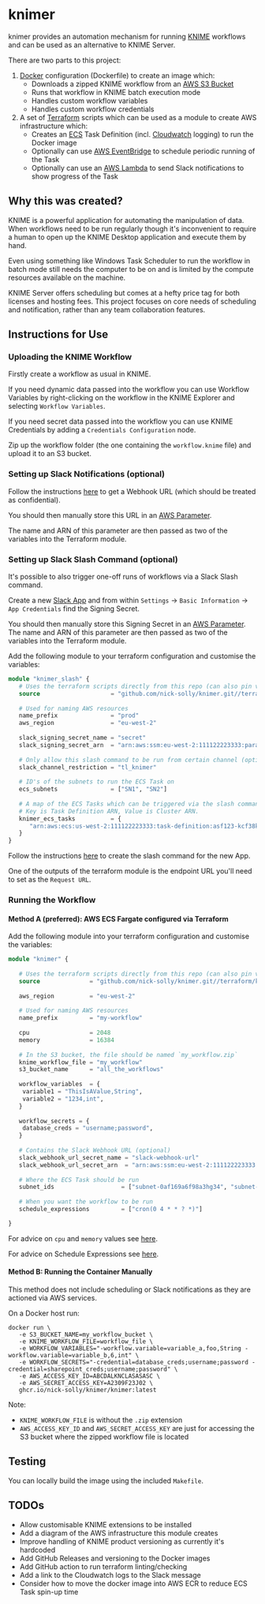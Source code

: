 # knimer

knimer provides an automation mechanism for running [KNIME](https://www.knime.com/) 
workflows and can be used as an alternative to KNIME Server.

There are two parts to this project:
1. [Docker](https://www.docker.com/) configuration (Dockerfile) to create an image which:
   - Downloads a zipped KNIME workflow from an [AWS S3 Bucket](https://aws.amazon.com/s3/)
   - Runs that workflow in KNIME batch execution mode
   - Handles custom workflow variables
   - Handles custom workflow credentials
2. A set of [Terraform](https://www.terraform.io/) scripts which can be used as a module to create AWS
infrastructure which:
   - Creates an [ECS](https://aws.amazon.com/ecs/) Task Definition (incl. [Cloudwatch](https://aws.amazon.com/cloudwatch/)
logging) to run the Docker image
   - Optionally can use [AWS EventBridge](https://aws.amazon.com/eventbridge/) to schedule periodic running of the Task
   - Optionally can use an [AWS Lambda](https://aws.amazon.com/lambda/) to send Slack notifications to show progress of the Task

## Why this was created?

KNIME is a powerful application for automating the manipulation of data.
When workflows need to be run regularly though it's inconvenient to require
a human to open up the KNIME Desktop application and execute them by hand.

Even using something like Windows Task Scheduler to run the workflow in
batch mode still needs the computer to be on and is limited by the compute
resources available on the machine.

KNIME Server offers scheduling but comes at a hefty price tag for both
licenses and hosting fees. This project focuses on core needs of
scheduling and notification, rather than any team collaboration features.

## Instructions for Use

### Uploading the KNIME Workflow

Firstly create a workflow as usual in KNIME.

If you need dynamic data passed into the workflow you can use Workflow 
Variables by right-clicking on the workflow in the KNIME Explorer and 
selecting `Workflow Variables`.

If you need secret data passed into the workflow you can use
KNIME Credentials by adding a `Credentials Configuration` node.

Zip up the workflow folder (the one containing the `workflow.knime` file)
and upload it to an S3 bucket.

### Setting up Slack Notifications (optional)

Follow the instructions [here](https://api.slack.com/messaging/webhooks) to get
a Webhook URL (which should be treated as confidential). 

You should then manually store this URL in an
[AWS Parameter](https://aws.amazon.com/systems-manager/features/#Parameter_Store).

The name and ARN of this parameter are then passed as two of the variables into the Terraform
module.

### Setting up Slack Slash Command (optional)

It's possible to also trigger one-off runs of workflows via a Slack Slash command.

Create a new [Slack App](https://api.slack.com/apps) and from within
`Settings` -> `Basic Information` -> `App Credentials` find the
Signing Secret.

You should then manually store this Signing Secret in an
[AWS Parameter](https://aws.amazon.com/systems-manager/features/#Parameter_Store). 
The name and ARN of this parameter are then passed as two of the variables into the Terraform module.

Add the following module to your terraform configuration and customise
the variables:

```terraform
module "knimer_slash" {
   # Uses the terraform scripts directly from this repo (can also pin version with knimer.git?ref=<BLAH>)
   source                    = "github.com/nick-solly/knimer.git//terraform/slack-trigger"
   
   # Used for naming AWS resources
   name_prefix               = "prod"
   aws_region                = "eu-west-2"
   
   slack_signing_secret_name = "secret"
   slack_signing_secret_arn  = "arn:aws:ssm:eu-west-2:111122223333:parameter/secret"
   
   # Only allow this slash command to be run from certain channel (optional)
   slack_channel_restriction = "tl_knimer"
   
   # ID's of the subnets to run the ECS Task on
   ecs_subnets               = ["SN1", "SN2"]
   
   # A map of the ECS Tasks which can be triggered via the slash command.
   # Key is Task Definition ARN, Value is Cluster ARN.
   knimer_ecs_tasks          = {
      "arn:aws:ecs:us-west-2:111122223333:task-definition:asf123-kcf38k" = "arn:aws:ecs:us-west-2:111122223333:tcluster:389djd-x93kd3"
   }
}
```

Follow the instructions
[here](https://api.slack.com/interactivity/slash-commands#creating_commands)
to create the slash command for the new App.

One of the outputs of the terraform module is the endpoint URL you'll need
to set as the `Request URL`.

### Running the Workflow

#### Method A (preferred): AWS ECS Fargate configured via Terraform

Add the following module into your terraform configuration and customise
the variables:

```terraform
module "knimer" {
   
   # Uses the terraform scripts directly from this repo (can also pin version with knimer.git?ref=<BLAH>)
   source              = "github.com/nick-solly/knimer.git//terraform/knimer"
   
   aws_region          = "eu-west-2"
   
   # Used for naming AWS resources
   name_prefix         = "my-workflow"
   
   cpu                 = 2048
   memory              = 16384
   
   # In the S3 bucket, the file should be named `my_workflow.zip`
   knime_workflow_file = "my_workflow"
   s3_bucket_name      = "all_the_workflows"
   
   workflow_variables  = {
    variable1 = "ThisIsAValue,String",
    variable2 = "1234,int",
   }
   
   workflow_secrets = {
    database_creds = "username;password",
   }
   
   # Contains the Slack Webhook URL (optional)
   slack_webhook_url_secret_name = "slack-webhook-url"
   slack_webhook_url_secret_arn  = "arn:aws:ssm:eu-west-2:111122223333:parameter/slack-webhook-url"
   
   # Where the ECS Task should be run
   subnet_ids                   = ["subnet-0af169a6f98a3hg34", "subnet-042b69da4001512ca"]
   
   # When you want the workflow to be run
   schedule_expressions         = ["cron(0 4 * * ? *)"] 

}
```

For advice on `cpu` and `memory` values see [here](https://docs.aws.amazon.com/AmazonECS/latest/developerguide/task_definition_parameters.html#ContainerDefinition-taskcpu).

For advice on Schedule Expressions see [here](https://docs.aws.amazon.com/AmazonCloudWatch/latest/events/ScheduledEvents.html).

#### Method B: Running the Container Manually

This method does not include scheduling or Slack notifications 
as they are actioned via AWS services. 

On a Docker host run:

```
docker run \
   -e S3_BUCKET_NAME=my_workflow_bucket \
   -e KNIME_WORKFLOW_FILE=workflow_file \
   -e WORKFLOW_VARIABLES="-workflow.variable=variable_a,foo,String -workflow.variable=variable_b,6,int" \
   -e WORKFLOW_SECRETS="-credential=database_creds;username;password -credential=sharepoint_creds;username;password" \
   -e AWS_ACCESS_KEY_ID=ABCDALKNCLASASASC \
   -e AWS_SECRET_ACCESS_KEY=A2309F23J02 \
   ghcr.io/nick-solly/knimer/knimer:latest
```

Note:
- `KNIME_WORKFLOW_FILE` is without the `.zip` extension
- `AWS_ACCESS_KEY_ID` and `AWS_SECRET_ACCESS_KEY` are just for accessing the 
S3 bucket where the zipped workflow file is located

## Testing

You can locally build the image using the included `Makefile`.

## TODOs

- Allow customisable KNIME extensions to be installed
- Add a diagram of the AWS infrastructure this module creates
- Improve handling of KNIME product versioning as currently it's hardcoded
- Add GitHub Releases and versioning to the Docker images
- Add GitHub action to run terraform linting/checking
- Add a link to the Cloudwatch logs to the Slack message
- Consider how to move the docker image into AWS ECR to reduce ECS Task spin-up time
